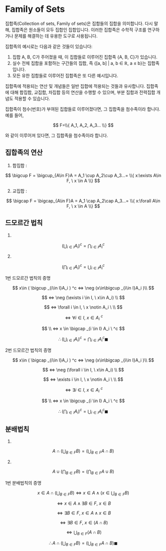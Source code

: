 <h1>Family of Sets</h1>
집합족(Collection of sets, Family of sets)은 집합들의 집합을 의미합니다. 다시 말해, 집합족은 원소들이 모두 집합인 집합입니다. 이러한 집합족은 수학적 구조를 연구하거나 문제를 해결하는 데 유용한 도구로 사용됩니다.

집합족의 예시로는 다음과 같은 것들이 있습니다:

1. 집합 A, B, C가 주어졌을 때, 이 집합들로 이루어진 집합족 {A, B, C}가 있습니다.
2. 실수 전체 집합을 포함하는 구간들의 집합, 즉 {[a, b] | a, b ∈ ℝ, a ≤ b}는 집합족입니다.
3. 모든 유한 집합들로 이루어진 집합족은 또 다른 예시입니다.

집합족에 적용되는 연산 및 개념들은 일반 집합에 적용되는 것들과 유사합니다. 집합족에 대해 합집합, 교집합, 차집합 등의 연산을 수행할 수 있으며, 부분 집합과 전력집합 개념도 적용할 수 있습니다.

집합족이 첨수(번호)가 부여된 집합들로 이루어졌다면, 그 집합족을 첨수족이라 합니다.
예를 들어, 

$$
F=\\{ A_1, A_2, A_3... \\}
$$

와 같이 이루어져 있다면, 그 집합족을 첨수족이라 합니다.

<h2>집합족의 연산</h2>


1. 합집합 : 

$$
\bigcup F = \bigcup_{A\in F}A = A_1 \cup A_2\cup A_3...= \\{ x:\exists A\in F, \ x \in A \\}
$$

2. 교집합 : 

$$
\bigcap F = \bigcap_{A\in F}A = A_1 \cap A_2\cap A_3...= \\{ x:\forall A\in F, \ x \in A \\} 
$$

<h2>드모르간 법칙</h2>

1.

$$
( \bigcup _{i\in I}A_i ) ^c=\bigcap _{i\in I}{A_i}^c
$$

2.

$$
( \bigcap _{i\in I}A_i ) ^c=\bigcup _{i\in I}{A_i}^c
$$

1번 드모르간 법칙의 증명


$$
x\in ( \bigcup _{i\in I}A_i ) ^c ⇔ \neg (x\in\bigcup _{i\in I}A_i )\\
$$

$$
⇔ \neg (\exists i \in I, \ x\in A_i) \\
$$

$$
⇔ \forall i \in I, \ x \notin A_i \ \\
$$

$$
⇔ \forall i \in I, \ x \in A_i \ ^c
$$

$$
\\ ⇔ x \in \bigcap _{i \in I} A_i \ ^c
$$

$$
\therefore ( \bigcup _{i\in I}A_i ) ^c=\bigcap _{i\in I}{A_i}^c \blacksquare
$$

2번 드모르간 법칙의 증명

$$
x\in ( \bigcap _{i\in I}A_i ) ^c ⇔ \neg (x\in\bigcap _{i\in I}A_i )\\
$$

$$
⇔ \neg (\forall i \in I, \ x\in A_i) \\ 
$$

$$
⇔ \exists i \in I, \ x \notin A_i \ \\
$$

$$
⇔ \exists i \in I, \ x \in A_i \ ^c
$$

$$
\\ ⇔ x \in \bigcup _{i \in I} A_i \ ^c
$$

$$
\therefore ( \bigcap _{i\in I}A_i ) ^c=\bigcup _{i\in I}{A_i}^c \blacksquare
$$

<h2>분배법칙</h2>

1.

$$
A \cap (\bigcup _{B\in F}B)=(\bigcup _{B\in F}A \cap B)
$$

2.

$$
A \cup (\bigcap _{B\in F}B)=(\bigcap _{B\in F}A \cup B)
$$

1번 분배법칙의 증명

$$
x\in A \cap (\bigcup _{B\in F}B)⇔ x \in A \land (x\in \bigcup _{B\in F}B)
$$

$$
⇔ x\in A \land \exists B \in F, \ x\in B
$$

$$
⇔ \exists B\in F, \ x\in A \land x\in B
$$

$$
⇔ \exists B \in F, \ x\in (A\cap B)
$$

$$
⇔ \bigcup _{B\in F}(A\cap B)
$$

$$
\therefore A \cap (\bigcup _{B\in F}B)=(\bigcup _{B\in F}A \cap B) \blacksquare
$$
